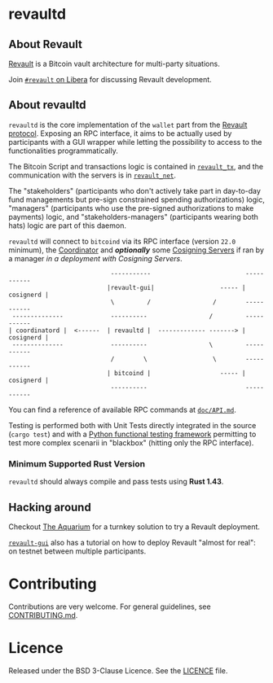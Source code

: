 # revaultd

## About Revault

[Revault](https://github.com/revault/practical-revault/blob/master/revault.pdf) is a
Bitcoin vault architecture for multi-party situations.

Join [`#revault` on Libera](https://web.libera.chat/?channels=#revault) for discussing Revault development.


## About revaultd

`revaultd` is the core implementation of the `wallet` part from the [Revault protocol](https://github.com/revault/practical-revault).
Exposing an RPC interface, it aims to be actually used by participants with a GUI wrapper while
letting the possibility to access to the functionalities programmatically.

The Bitcoin Script and transactions logic is contained in [`revault_tx`](https://github.com/revault/revault_tx/),
and the communication with the servers is in [`revault_net`](https://github.com/revault/revault_net).

The "stakeholders" (participants who don't actively take part in day-to-day fund managements
but pre-sign constrained spending authorizations) logic, "managers" (participants who use the pre-signed
authorizations to make payments) logic, and "stakeholders-managers" (participants wearing both hats) logic
are part of this daemon.

`revaultd` will connect to `bitcoind` via its RPC interface (version `22.0` minimum), the
[Coordinator](https://github.com/revault/coordinatord) and __*optionally*__ some [Cosigning Servers](https://github.com/revault/cosignerd)
if ran by a manager *in a deployment with Cosigning Servers*.

```
                            -----------                          -----------
                           |revault-gui|                  ----- | cosignerd |
                            \         /                 /        -----------
 --------------             ----------                 /         -----------
| coordinatord |  <------  | revaultd |  ------------- -------> | cosignerd |
 --------------             ----------                 \         -----------
                            /        \                  \        -----------
                           | bitcoind |                   ----- | cosignerd |
                            ----------                           -----------
```

You can find a reference of available RPC commands at [`doc/API.md`](doc/API.md).

Testing is performed both with Unit Tests directly integrated in the source (`cargo test`) and with a
[Python functional testing framework](tests/) permitting to test more complex scenarii in "blackbox"
(hitting only the RPC interface).

### Minimum Supported Rust Version

`revaultd` should always compile and pass tests using **Rust 1.43**.


## Hacking around

Checkout [The Aquarium](https://github.com/revault/aquarium) for a turnkey solution to try a Revault
deployment.

[`revault-gui`](https://github.com/revault/revault-gui) also has a tutorial on how to deploy Revault
"almost for real": on testnet between multiple participants.


# Contributing

Contributions are very welcome. For general guidelines, see [CONTRIBUTING.md](CONTRIBUTING.md).


# Licence

Released under the BSD 3-Clause Licence. See the [LICENCE](LICENCE) file.
